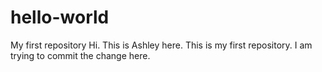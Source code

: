 # hello-world
My first repository
Hi. This is Ashley here. This is my first repository. I am trying to commit the change here.
